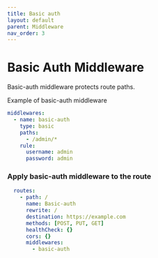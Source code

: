 ```yaml
---
title: Basic auth
layout: default
parent: Middleware
nav_order: 3
---
```



# Basic Auth Middleware


Basic-auth middleware protects route paths.

Example of basic-auth middleware

```yaml
middlewares:
  - name: basic-auth
    type: basic
    paths:
      - /admin/*
    rule:
      username: admin
      password: admin

```
### Apply basic-auth middleware to the route

```yaml
  routes:
    - path: /
      name: Basic-auth
      rewrite: /
      destination: https://example.com
      methods: [POST, PUT, GET]
      healthCheck: {}
      cors: {}
      middlewares:
        - basic-auth
```